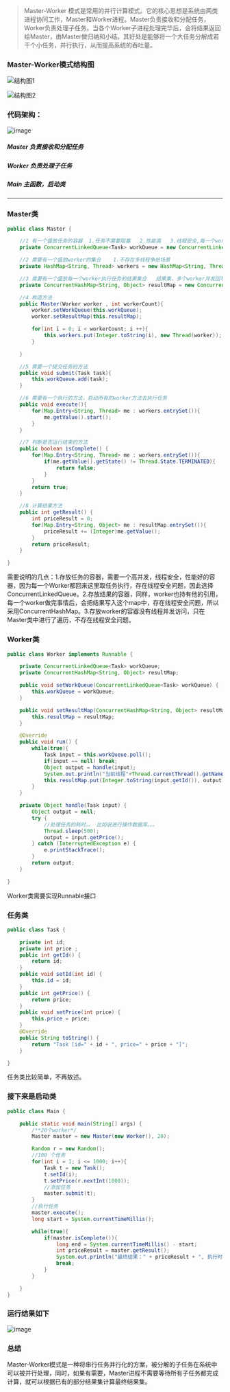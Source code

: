 > Master-Worker 模式是常用的并行计算模式。它的核心思想是系统由两类进程协同工作，Master和Worker进程。Master负责接收和分配任务，Worker负责处理子任务。当各个Worker子进程处理完毕后，会将结果返回给Master，由Master做归纳和小结。其好处是能够将一个大任务分解成若干个小任务，并行执行，从而提高系统的吞吐量。

### Master-Worker模式结构图

![结构图1](http://upload-images.jianshu.io/upload_images/6393906-e60b4a7d1d1b58f0?imageMogr2/auto-orient/strip%7CimageView2/2/w/1240)

![结构图2](http://upload-images.jianshu.io/upload_images/6393906-0f3da5e2d08f7ead?imageMogr2/auto-orient/strip%7CimageView2/2/w/1240)

### 代码架构：

![image](http://upload-images.jianshu.io/upload_images/6393906-8dee075bb4bd9714.png?imageMogr2/auto-orient/strip%7CimageView2/2/w/1240)

##### Master 负责接收和分配任务

##### Worker 负责处理子任务

##### Main 主函数，启动类

---

### Master类

```java
public class Master {

	//1 有一个盛放任务的容器  1.任务不需要阻塞   2.性能高   3.线程安全,每一个worker来这里拿100个task，所以要考虑线程安全。
	private ConcurrentLinkedQueue<Task> workQueue = new ConcurrentLinkedQueue<Task>();

	//2 需要有一个盛放worker的集合	1.不存在多线程争抢场景
	private HashMap<String, Thread> workers = new HashMap<String, Thread>();

	//3 需要有一个盛放每一个worker执行任务的结果集合	结果集，多个worker并发回写操作
	private ConcurrentHashMap<String, Object> resultMap = new ConcurrentHashMap<String, Object>();

	//4 构造方法
	public Master(Worker worker , int workerCount){
		worker.setWorkQueue(this.workQueue);
		worker.setResultMap(this.resultMap);

		for(int i = 0; i < workerCount; i ++){
			this.workers.put(Integer.toString(i), new Thread(worker));
		}

	}

	//5 需要一个提交任务的方法
	public void submit(Task task){
		this.workQueue.add(task);
	}

	//6 需要有一个执行的方法，启动所有的worker方法去执行任务
	public void execute(){
		for(Map.Entry<String, Thread> me : workers.entrySet()){
			me.getValue().start();
		}
	}

	//7 判断是否运行结束的方法
	public boolean isComplete() {
		for(Map.Entry<String, Thread> me : workers.entrySet()){
			if(me.getValue().getState() != Thread.State.TERMINATED){
				return false;
			}
		}
		return true;
	}

	//8 计算结果方法
	public int getResult() {
		int priceResult = 0;
		for(Map.Entry<String, Object> me : resultMap.entrySet()){
			priceResult += (Integer)me.getValue();
		}
		return priceResult;
	}

}
```

需要说明的几点：1.存放任务的容器，需要一个高并发，线程安全，性能好的容器，因为每一个Worker都回来这里取任务执行，存在线程安全问题，因此选择ConcurrentLinkedQueue。2.存放结果的容器，同样，worker也持有他的引用，每一个worker做完事情后，会把结果写入这个map中，存在线程安全问题，所以采用ConcurrentHashMap。3.存放worker的容器没有线程并发访问，只在Master类中进行了遍历，不存在线程安全问题。

### Worker类

```java
public class Worker implements Runnable {

	private ConcurrentLinkedQueue<Task> workQueue;
	private ConcurrentHashMap<String, Object> resultMap;

	public void setWorkQueue(ConcurrentLinkedQueue<Task> workQueue) {
		this.workQueue = workQueue;
	}

	public void setResultMap(ConcurrentHashMap<String, Object> resultMap) {
		this.resultMap = resultMap;
	}

	@Override
	public void run() {
		while(true){
			Task input = this.workQueue.poll();
			if(input == null) break;
			Object output = handle(input);
			System.out.println("当前线程"+Thread.currentThread().getName()+"  计算完毕"+ input);
			this.resultMap.put(Integer.toString(input.getId()), output);
		}
	}

	private Object handle(Task input) {
		Object output = null;
		try {
			//处理任务的耗时。。 比如说进行操作数据库。。。
			Thread.sleep(500);
			output = input.getPrice();
		} catch (InterruptedException e) {
			e.printStackTrace();
		}
		return output;
	}

}

```

Worker类需要实现Runnable接口

### 任务类

```java
public class Task {

	private int id;
	private int price ;
	public int getId() {
		return id;
	}
	public void setId(int id) {
		this.id = id;
	}
	public int getPrice() {
		return price;
	}
	public void setPrice(int price) {
		this.price = price;
	}
	@Override
	public String toString() {
		return "Task [id=" + id + ", price=" + price + "]";
	}

}
```

任务类比较简单，不再敖述。

### 接下来是启动类

```java
public class Main {

	public static void main(String[] args) {
		/**20个worker*/
		Master master = new Master(new Worker(), 20);

		Random r = new Random();
		//100 个任务
		for(int i = 1; i <= 1000; i++){
			Task t = new Task();
			t.setId(i);
			t.setPrice(r.nextInt(1000));
			//添加任务
			master.submit(t);
		}
		//执行任务
		master.execute();
		long start = System.currentTimeMillis();

		while(true){
			if(master.isComplete()){
				long end = System.currentTimeMillis() - start;
				int priceResult = master.getResult();
				System.out.println("最终结果：" + priceResult + ", 执行时间：" + end);
				break;
			}
		}

	}
}

```

### 运行结果如下

![image](http://upload-images.jianshu.io/upload_images/6393906-16e8443126d2e7c1.png?imageMogr2/auto-orient/strip%7CimageView2/2/w/1240)

### 总结

Master-Worker模式是一种将串行任务并行化的方案，被分解的子任务在系统中可以被并行处理，同时，如果有需要，Master进程不需要等待所有子任务都完成计算，就可以根据已有的部分结果集计算最终结果集。
